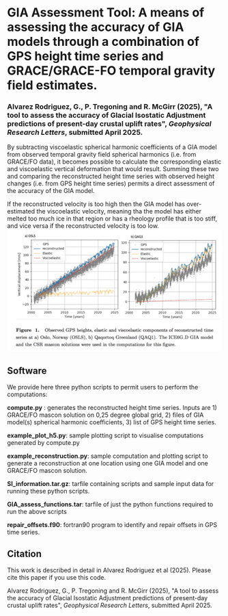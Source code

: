 # **GIA Assessment Tool: A means of assessing the accuracy of GIA models through a combination of GPS height time series and GRACE/GRACE-FO temporal gravity field estimates.**

### Alvarez Rodriguez, G., P. Tregoning and R. McGirr (2025), "A tool to assess the accuracy of Glacial Isostatic Adjustment predictions of present-day crustal uplift rates", _Geophysical Research Letters_, submitted April 2025.

By subtracting viscoelastic spherical harmonic coefficients of a GIA model from observed temporal gravity field spherical harmonics (i.e. from GRACE/FO data), it becomes possible to calculate the corresponding elastic and viscoelastic vertical deformation that would result. Summing these two and comparing the reconstructed height time series with observed height changes (i.e. from GPS height time series) permits a direct assessment of the accuracy of the GIA model.

If the reconstructed velocity is too high then the GIA model has over-estimated the viscoelastic velocity, meaning tha the model has either melted too much ice in that region or has a rheology profile that is too stiff, and vice versa if the reconstructed velocity is too low.
![Figure showing reconstructed vs observed height time series. From Alvarez Rodriguez et al (2025)](Fig1.jpeg)

## Software
We provide here three python scripts to permit users to perform the computations:

**compute.py** : generates the reconstructed height time series. Inputs are 1) GRACE/FO mascon solution on 0,25 degree global grid, 2) files of GIA model(s) spherical harmonic coefficients, 3) list of GPS height time series.

**example_plot_h5.py**: sample plotting script to visualise computations generated by compute.py

**example_reconstruction.py**: sample computation and plotting script to generate a reconstruction at one location using one GIA model and one GRACE/FO mascon solution.

**SI_information.tar.gz**: tarfile containing scripts and sample input data for running these python scripts.

**GIA_assess_functions.tar**: tarfile of just the python functions required to run the above scripts

**repair_offsets.f90**: fortran90 program to identify and repair offsets in GPS time series.


## Citation
This work is described in detail in Alvarez Rodriguez et al (2025). Please cite this paper if you use this code.


Alvarez Rodriguez, G., P. Tregoning and R. McGirr (2025), "A tool to assess the accuracy of Glacial Isostatic Adjustment predictions of present-day crustal uplift rates", _Geophysical Research Letters_, submitted April 2025.

